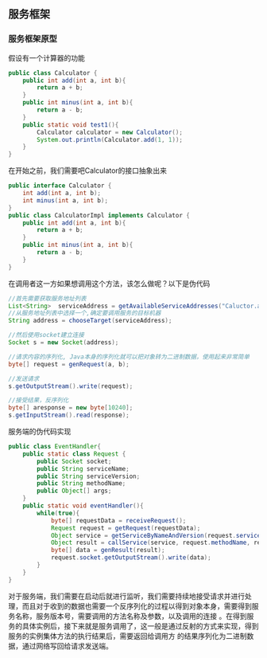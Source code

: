 ## 服务框架

### 服务框架原型

假设有一个计算器的功能

```java
public class Calculator {
  	public int add(int a, int b){
      	return a + b;
  	}
  	public int minus(int a, int b){
      	return a - b;
  	}
  	public static void test1(){
  		Calculator calculator = new Calculator();
  		System.out.println(Calculator.add(1, 1));
	}
}


```

在开始之前，我们需要吧Calculator的接口抽象出来

```java
public interface Calculator {
  	int add(int a, int b);
  	int minus(int a, int b);
}
public class CalculatorImpl implements Calculator {
  	public int add(int a, int b){
      	return a + b;
  	}
  	public int minus(int a, int b){
      	return a - b;
  	}
}
```

在调用者这一方如果想调用这个方法，该怎么做呢？以下是伪代码

```java
//首先需要获取服务地址列表
List<String>  serviceAddress = getAvailableServiceAddresses("Caluctor.add");
//从服务地址列表中选择一个,确定要调用服务的目标机器
String address = chooseTarget(serviceAddress);

//然后使用socket建立连接
Socket s = new Socket(address);

//请求内容的序列化, Java本身的序列化就可以把对象转为二进制数据，使用起来非常简单
byte[] request = genRequest(a, b);

//发送请求
s.getOutputStream().write(request);

//接受结果，反序列化
byte[] aresponse = new byte[10240];
s.getInputStream().read(response);
```

服务端的伪代码实现

```java
public class EventHandler{
  	public static class Request {
      	public Socket socket;
      	public String serviceName;
      	public String serviceVersion;
      	public String methodName;
      	public Object[] args;
  	}
  	public static void eventHandler(){
      	while(true){
          	byte[] requestData = receiveRequest();
          	Request request = getRequest(requestData);
          	Object service = getServiceByNameAndVersion(request.serviceName, request.serviceVersion);
          	Object result = callService(service, request.methodName, request.args);
          	byte[] data = genResult(result);
          	request.socket.getOutputStream().write(data);
      	}
  	}
}
```
对于服务端，我们需要在启动后就进行监听，我们需要持续地接受请求并进行处理，而且对于收到的数据也需要一个反序列化的过程以得到对象本身，需要得到服务名称，服务版本号，需要调用的方法名称及参数，以及调用的连接 。在得到服务的具体实例后，接下来就是服务调用了，这一般是通过反射的方式来实现，得到服务的实例集体方法的执行结果后，需要返回给调用方 的结果序列化为二进制数据，通过网络写回给请求发送端。